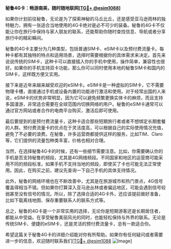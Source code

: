 **秘鲁4G卡：畅游南美，随时随地联网[[TG💪+ @esim1088](https://t.me/s/esim1088)]**

如果你计划前往秘鲁，无论是为了探索神秘的马丘比丘，还是感受亚马逊雨林的独特魅力，拥有一张适合当地使用的4G卡绝对是必不可少的装备。秘鲁的4G卡不仅能让你在旅行中保持与家人朋友的联系，还能帮助你随时查找信息、导航或者分享旅行中的精彩瞬间。

秘鲁的4G卡主要分为几种类型，包括普通SIM卡、eSIM卡以及预付费流量卡。每种卡都有其独特的特点和适用场景，选择时需要根据你的具体需求来决定。首先来说说传统的SIM卡，这种卡可以直接插入你的手机中使用，操作简单，兼容性也很好。如果你的手机支持双卡功能，那么你可以同时使用本地的秘鲁SIM卡和国内的SIM卡，这样既方便又实用。

接下来是近年来越来越受欢迎的eSIM卡。eSIM卡是一种虚拟的SIM卡，它不需要物理卡槽，直接通过手机或设备内置的功能进行激活和使用。对于经常出国的人来说，eSIM卡的优势非常明显，因为它可以避免频繁更换实体卡的麻烦，而且支持多国漫游，非常适合需要在全球范围内切换网络的用户。秘鲁的eSIM卡通常可以通过官方网站或者合作的电商平台购买，激活后即可使用。

最后要提到的是预付费流量卡，这种卡适合那些短期旅行者或者不想绑定长期套餐的人群。预付费流量卡的优点在于灵活度高，可以根据自己的实际使用情况充值，避免了不必要的浪费。在秘鲁，许多运营商都提供这样的服务，比如TIM、Claro等，它们提供的流量包种类丰富，价格也相对合理。

当然，在选择秘鲁4G卡的时候，还有一些细节需要注意。比如，你需要确认你的手机是否支持秘鲁的频段，尤其是4G网络频段。不同国家和地区的运营商可能采用不同的频段标准，如果手机不支持当地的频段，即使买了卡也可能无法正常使用。因此，在购买之前，建议先查询一下自己手机的具体支持情况。

此外，秘鲁的网络环境也在不断改善中，尤其是在旅游城市和热门景点，4G信号覆盖得相当不错。但如果你打算深入亚马逊丛林或者偏远地区，可能会遇到信号较弱甚至没有信号的情况。所以，除了选择合适的4G卡外，还应该提前做好准备，比如下载离线地图、保存重要联系人的联系方式等。

总之，秘鲁的4G卡是一个非常实用的选择，无论你是短期游客还是长期居住者，都能从中受益。在享受秘鲁美丽风光的同时，也能轻松保持与外界的联系。无论是传统SIM卡、便捷的eSIM卡，还是灵活的预付费流量卡，总有一款适合你。

希望这篇关于秘鲁4G卡的详细介绍能对你有所帮助。如果你有任何疑问或者需要进一步的信息，欢迎随时联系我们[[TG💪+ @esim1088](https://t.me/s/esim1088) ![Image](https://i.postimg.cc/4NQfJmqS/Snipaste-2025-05-13-00-14-12.png)]